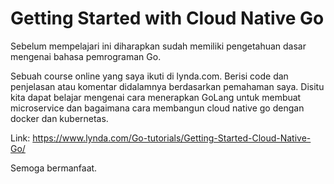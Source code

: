 # Getting Started with Cloud Native Go

Sebelum mempelajari ini diharapkan sudah memiliki pengetahuan dasar mengenai bahasa pemrograman Go.

Sebuah course online yang saya ikuti di lynda.com. Berisi code dan penjelasan atau komentar didalamnya berdasarkan pemahaman saya. Disitu kita dapat belajar mengenai cara menerapkan GoLang untuk membuat microservice dan bagaimana cara membangun cloud native go dengan docker dan kubernetas. 

Link: https://www.lynda.com/Go-tutorials/Getting-Started-Cloud-Native-Go/

Semoga bermanfaat.
